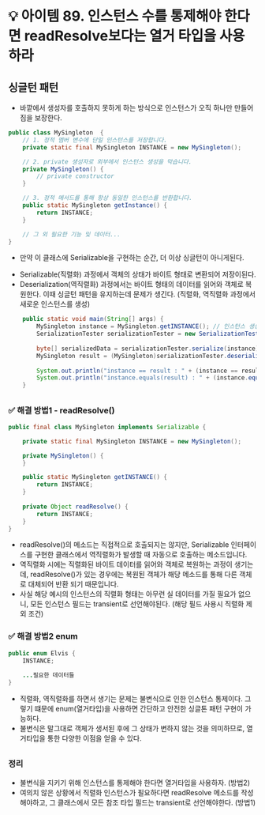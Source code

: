 # 💡 아이템 89. 인스턴스 수를 통제해야 한다면 readResolve보다는 열거 타입을 사용하라

## 싱글턴 패턴
* 바깥에서 생성자를 호출하지 못하게 하는 방식으로 인스턴스가 오직 하나만 만들어짐을 보장한다.

```java
public class MySingleton  {
    // 1. 정적 멤버 변수에 단일 인스턴스를 저장합니다.
    private static final MySingleton INSTANCE = new MySingleton();

    // 2. private 생성자로 외부에서 인스턴스 생성을 막습니다.
    private MySingleton() {
        // private constructor
    }

    // 3. 정적 메서드를 통해 항상 동일한 인스턴스를 반환합니다.
    public static MySingleton getInstance() {
        return INSTANCE;
    }

    // 그 외 필요한 기능 및 데이터...
}
```
* 만약 이 클래스에 Serializable을 구현하는 순간, 더 이상 싱글턴이 아니게된다.

- Serializable(직렬화) 과정에서 객체의 상태가 바이트 형태로 변환되어 저장이된다.
- Deserialization(역직렬화) 과정에서는 바이트 형태의 데이터를 읽어와 객체로 복원한다.
이때 싱글턴 패턴을 유지하는데 문제가 생긴다. (직렬화, 역직렬화 과정에서 새로운 인스턴스를 생성)

```java
	public static void main(String[] args) {
		MySingleton instance = MySingleton.getINSTANCE(); // 인스턴스 생성
		SerializationTester serializationTester = new SerializationTester();
		
		byte[] serializedData = serializationTester.serialize(instance); //직렬화 
		MySingleton result = (MySingleton)serializationTester.deserialize(serializedData); // 직렬화에서 생성한 객체를 역직렬화
		
		System.out.println("instance == result : " + (instance == result));
		System.out.println("instance.equals(result) : " + (instance.equals(result)));
	}
```


##   
### ✅ 해결 방법1 - readResolve()

```java
public final class MySingleton implements Serializable {

	private static final MySingleton INSTANCE = new MySingleton();

	private MySingleton() {
	}

	public static MySingleton getINSTANCE() {
		return INSTANCE;
	}
	
	private Object readResolve() {
		return INSTANCE;
	}
}

```
* readResolve()의 메소드는 직접적으로 호출되지는 않지만, Serializable 인터페이스를 구현한 클래스에서 역직렬화가 발생할 때 자동으로 호출하는 메소드입니다.
* 역직렬화 시에는 직렬화된 바이트 데이터를 읽어와 객체로 복원하는 과정이 생기는데, readResolve()가 있는 경우에는 복원된 객체가 해당 메소드를 통해 다른 객체로 대체되어 반환 되기 때문입니다.
* 사실 해당 예시의 인스턴스의 직렬화 형태는 아무런 실 데이터를 가질 필요가 없으니, 모든 인스턴스 필드는 transient로 선언해야된다. (해당 필드 사용시 직렬화 제외 조건)

### ✅ 해결 방법2 enum
```java
public enum Elvis {
    INSTANCE;
    
    ...필요한 데이터들
}
```
* 직렬화, 역직렬화를 하면서 생기는 문제는 불변식으로 인한 인스턴스 통제이다. 그렇기 떄문에 enum(열거타입)을 사용하면 간단하고 안전한 싱글톤 패턴 구현이 가능하다.
* 불변식은 말그대로 객체가 생서된 후에 그 상태가 변하지 않는 것을 의미하므로, 열거타입을 통한 다양한 이점을 얻을 수 있다.

##
### 정리
* 불변식을 지키기 위해 인스턴스를 통제해야 한다면 열거타입을 사용하자. (방법2)
* 여의치 않은 상황에서 직렬화 인스턴스가 필요하다면 readResolve 메소드를 작성해야하고,  그 클래스에서 모든 참조 타입 필드는 transient로 선언해야한다. (방법1)

​

​
